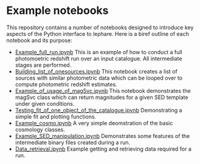 # Example notebooks

This repository contains a number of notebooks designed to introduce key aspects of the Python interface to lephare. 
Here is a biref outline of each notebook and its purpose:

- [Example_full_run.ipynb](Example_full_run.ipynb) This is an example of how to conduct a full photomoetric redshift run over an input catalogue. All intermediate stages are performed.
- [Building_list_of_onesources.ipynb](Building_list_of_onesources.ipynb) This notebook creates a list of sources with similar photometric data which can be looped over to compute photometric redshift estimates.
- [Example_of_usage_of_magSvc.ipynb](Example_of_usage_of_magSvc.ipynb) This notebook demonstrates the magSvc class which can return magnitudes for a given SED template under given conditions.
- [Testing_fit_of_one_object_of_the_catalogue.ipynb](Testing_fit_of_one_object_of_the_catalogue.ipynb) Demonstrating a simple fit and plotting functions.
- [Example_cosmo.ipynb](Example_cosmo.ipynb) A very simple deomstration of the basic cosmology classes.
- [Example_SED_manipulation.ipynb](Example_SED_manipulation.ipynb) Demonstrates some features of the intermediate binary files created during a run.
- [Data_retrieval.ipynb](Data_retrieval.ipynb) Example getting and retrieving data required for a run.